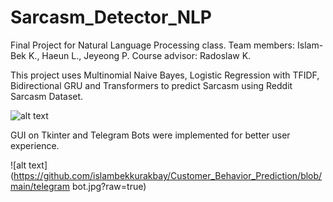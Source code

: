 # Sarcasm_Detector_NLP

Final Project for Natural Language Processing class. 
Team members: Islam-Bek K., Haeun L., Jeyeong P.
Course advisor: Radoslaw K.

This project uses Multinomial Naive Bayes, Logistic Regression with TFIDF, Bidirectional GRU and Transformers to predict Sarcasm using Reddit Sarcasm Dataset.

![alt text](https://github.com/islambekkurakbay/Customer_Behavior_Prediction/blob/main/concl.PNG?raw=true)


GUI on Tkinter and Telegram Bots were implemented for better user experience.

![alt text](https://github.com/islambekkurakbay/Customer_Behavior_Prediction/blob/main/telegram bot.jpg?raw=true)
